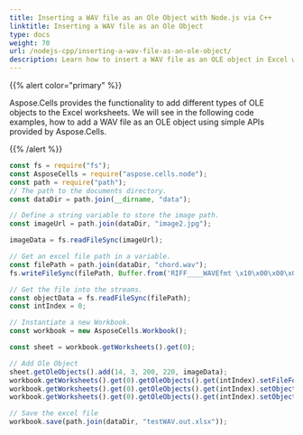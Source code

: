 ```yaml
---
title: Inserting a WAV file as an Ole Object with Node.js via C++
linktitle: Inserting a WAV file as an Ole Object
type: docs
weight: 70
url: /nodejs-cpp/inserting-a-wav-file-as-an-ole-object/
description: Learn how to insert a WAV file as an OLE object in Excel worksheets using Aspose.Cells for Node.js via C++. 
---
```


{{% alert color="primary" %}} 

Aspose.Cells provides the functionality to add different types of OLE objects to the Excel worksheets. We will see in the following code examples, how to add a WAV file as an OLE object using simple APIs provided by Aspose.Cells. 

{{% /alert %}} 


```javascript
const fs = require("fs");
const AsposeCells = require("aspose.cells.node");
const path = require("path");
// The path to the documents directory.
const dataDir = path.join(__dirname, "data");

// Define a string variable to store the image path.
const imageUrl = path.join(dataDir, "image2.jpg");

imageData = fs.readFileSync(imageUrl);

// Get an excel file path in a variable.
const filePath = path.join(dataDir, "chord.wav");
fs.writeFileSync(filePath, Buffer.from('RIFF____WAVEfmt \x10\x00\x00\x00\x01\x00\x01\x00\x00\x04\x00\x00\x00\x04\x00\x00\x01\x00\x08\x00data____', 'binary'));

// Get the file into the streams.
const objectData = fs.readFileSync(filePath);
const intIndex = 0;

// Instantiate a new Workbook.
const workbook = new AsposeCells.Workbook();

const sheet = workbook.getWorksheets().get(0);

// Add Ole Object
sheet.getOleObjects().add(14, 3, 200, 220, imageData);
workbook.getWorksheets().get(0).getOleObjects().get(intIndex).setFileFormatType(AsposeCells.FileFormatType.Unknown);
workbook.getWorksheets().get(0).getOleObjects().get(intIndex).setObjectData(objectData);
workbook.getWorksheets().get(0).getOleObjects().get(intIndex).setObjectSourceFullName(filePath);

// Save the excel file
workbook.save(path.join(dataDir, "testWAV.out.xlsx"));
```
